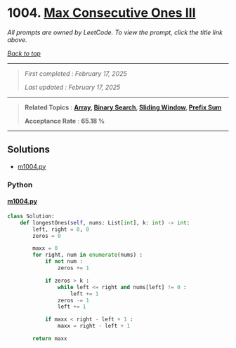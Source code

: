# 1004. [Max Consecutive Ones III](<https://leetcode.com/problems/max-consecutive-ones-iii>)

*All prompts are owned by LeetCode. To view the prompt, click the title link above.*

*[Back to top](<../README.md>)*

------

> *First completed : February 17, 2025*
>
> *Last updated : February 17, 2025*

------

> **Related Topics** : **[Array](<by_topic/Array.md>), [Binary Search](<by_topic/Binary Search.md>), [Sliding Window](<by_topic/Sliding Window.md>), [Prefix Sum](<by_topic/Prefix Sum.md>)**
>
> **Acceptance Rate** : **65.18 %**

------

## Solutions

- [m1004.py](<../my-submissions/m1004.py>)
### Python
#### [m1004.py](<../my-submissions/m1004.py>)
```Python
class Solution:
    def longestOnes(self, nums: List[int], k: int) -> int:
        left, right = 0, 0
        zeros = 0

        maxx = 0
        for right, num in enumerate(nums) :
            if not num :
                zeros += 1

            if zeros > k :
                while left <= right and nums[left] != 0 :
                    left += 1
                zeros -= 1
                left += 1

            if maxx < right - left + 1 :
                maxx = right - left + 1

        return maxx
```

